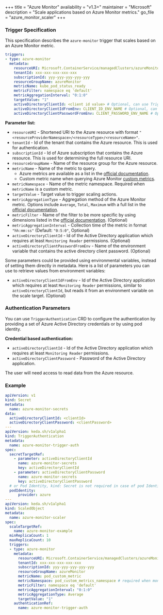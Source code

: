 +++
title = "Azure Monitor"
availability = "v1.3+"
maintainer = "Microsoft"
description = "Scale applications based on Azure Monitor metrics."
go_file = "azure_monitor_scaler"
+++

### Trigger Specification

This specification describes the `azure-monitor` trigger that scales based on an Azure Monitor metric.

```yaml
triggers:
- type: azure-monitor
  metadata:
    resourceURI: Microsoft.ContainerService/managedClusters/azureMonitorCluster
    tenantId: xxx-xxx-xxx-xxx-xxx
    subscriptionId: yyy-yyy-yyy-yyy-yyy
    resourceGroupName: azureMonitor
    metricName: kube_pod_status_ready
    metricFilter: namespace eq 'default'
    metricAggregationInterval: "0:1:0"
    targetValue: "1"
    activeDirectoryClientId: <client id value> # Optional, can use TriggerAuthentication as well
    activeDirectoryClientIdFromEnv: CLIENT_ID_ENV_NAME # Optional, can use TriggerAuthentication as well
    activeDirectoryClientPasswordFromEnv: CLIENT_PASSWORD_ENV_NAME # Optional, can use TriggerAuthentication as well
```

**Parameter list:**

- `resourceURI` - Shortened URI to the Azure resource with format `"<resourceProviderNamespace>/<resourceType>/<resourceName>"`.
- `tenantId` - Id of the tenant that contains the Azure resource. This is used for authentication.
- `subscriptionId` - Id of Azure subscription that contains the Azure resource. This is used for determining the full resource URI.
- `resourceGroupName` - Name of the resource group for the Azure resource.
- `metricName` - Name of the metric to query.
  - Azure metrics are available as a list in the [official documentation](https://docs.microsoft.com/en-us/azure/azure-monitor/platform/metrics-supported).
  - Custom metric name when querying Azure Monitor [custom metrics](https://docs.microsoft.com/en-us/azure/azure-monitor/essentials/metrics-custom-overview).
- `metricNamespace` - Name of the metric namespace. Required when `metricName` is a custom metric.
- `targetValue` - Target value to trigger scaling actions.
- `metricAggregationType` - Aggregation method of the Azure Monitor metric. Options include `Average`, `Total`, `Maximum` with a full list in the [official documentation](https://docs.microsoft.com/en-us/azure/azure-monitor/platform/metrics-supported).
- `metricFilter` - Name of the filter to be more specific by using dimensions listed in the [official documentation](https://docs.microsoft.com/en-us/azure/azure-monitor/platform/metrics-supported). (Optional)
- `metricAggregationInterval` - Collection time of the metric in format `"hh:mm:ss"` (Default: `"0:5:0"`, Optional)
- `activeDirectoryClientId` - Id of the Active Directory application which requires at least `Monitoring Reader` permissions. (Optional)
- `activeDirectoryClientPasswordFromEnv` - Name of the environment variable that contains the active directory client password. (Optional)

Some parameters could be provided using environmental variables, instead of setting them directly in metadata. Here is a list of parameters you can use to retrieve values from environment variables:

- `activeDirectoryClientIdFromEnv` - Id of the Active Directory application which requires at least `Monitoring Reader` permissions, similar to `activeDirectoryClientId`, but reads it from an environment variable on the scale target. (Optional)

### Authentication Parameters

You can use `TriggerAuthentication` CRD to configure the authentication by providing a set of Azure Active Directory credentials or by using pod identity.

**Credential based authentication:**

- `activeDirectoryClientId` - Id of the Active Directory application which requires at least `Monitoring Reader` permissions.
- `activeDirectoryClientPassword` - Password of the Active Directory application.

The user will need access to read data from the Azure resource.

### Example

```yaml
apiVersion: v1
kind: Secret
metadata:
  name: azure-monitor-secrets
data:
  activeDirectoryClientId: <clientId>
  activeDirectoryClientPassword: <clientPassword>
---
apiVersion: keda.sh/v1alpha1
kind: TriggerAuthentication
metadata:
  name: azure-monitor-trigger-auth
spec:
  secretTargetRef:
    - parameter: activeDirectoryClientId
      name: azure-monitor-secrets
      key: activeDirectoryClientId
    - parameter: activeDirectoryClientPassword
      name: azure-monitor-secrets
      key: activeDirectoryClientPassword
  # or Pod Identity, kind: Secret is not required in case of pod Identity
  podIdentity:
      provider: azure
---
apiVersion: keda.sh/v1alpha1
kind: ScaledObject
metadata:
  name: azure-monitor-scaler
spec:
  scaleTargetRef:
    name: azure-monitor-example
  minReplicaCount: 1
  maxReplicaCount: 10
  triggers:
  - type: azure-monitor
    metadata:
      resourceURI: Microsoft.ContainerService/managedClusters/azureMonitorCluster
      tenantId: xxx-xxx-xxx-xxx-xxx
      subscriptionId: yyy-yyy-yyy-yyy-yyy
      resourceGroupName: azureMonitor
      metricName: pod_custom_metric
      metricNamespace: pod_custom_metrics_namespace # required when monitoring custom metrics
      metricFilter: namespace eq 'default'
      metricAggregationInterval: "0:1:0"
      metricAggregationType: Average
      targetValue: "1"
    authenticationRef:
      name: azure-monitor-trigger-auth
```
